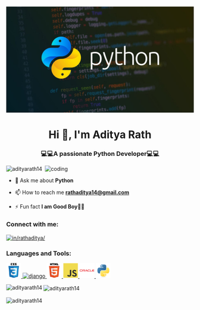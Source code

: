 ![logo](https://github.com/adityarath14/adityarath14/blob/main/Python%20Wallpaper7.jpg)
<h1 align="center">Hi 👋, I'm Aditya Rath</h1>
<h3 align="center">💻💻A passionate Python Developer💻💻</h3>
<img align="right" alt="coding" width="400" src="https://camo.githubusercontent.com/9792d43627b178fd4a45bcabb3647d7b34a62d64baf96a19abf6ea19d5cea8dd/68747470733a2f2f63646e2e6472696262626c652e636f6d2f75736572732f313138373833362f73637265656e73686f74732f363533393432392f70726f6772616d65722e676966">

<p align="left"> <img src="https://komarev.com/ghpvc/?username=adityarath14&label=Profile%20views&color=0e75b6&style=flat" alt="adityarath14" /> </p>

- 💬 Ask me about **Python**

- 📫 How to reach me **rathaditya14@gmail.com**

- ⚡ Fun fact **I am Good Boy🙂🙂**

<h3 align="left">Connect with me:</h3>
<p align="left">
<a href="https://linkedin.com/in/rathaditya/" target="blank"><img align="center" src="https://raw.githubusercontent.com/rahuldkjain/github-profile-readme-generator/master/src/images/icons/Social/linked-in-alt.svg" alt="in/rathaditya/" height="30" width="40" /></a>
</p>

<h3 align="left">Languages and Tools:</h3>
<p align="left"> <a href="https://www.w3schools.com/css/" target="_blank" rel="noreferrer"> <img src="https://raw.githubusercontent.com/devicons/devicon/master/icons/css3/css3-original-wordmark.svg" alt="css3" width="40" height="40"/> </a> <a href="https://www.djangoproject.com/" target="_blank" rel="noreferrer"> <img src="https://cdn.worldvectorlogo.com/logos/django.svg" alt="django" width="40" height="40"/> </a> <a href="https://www.w3.org/html/" target="_blank" rel="noreferrer"> <img src="https://raw.githubusercontent.com/devicons/devicon/master/icons/html5/html5-original-wordmark.svg" alt="html5" width="40" height="40"/> </a> <a href="https://developer.mozilla.org/en-US/docs/Web/JavaScript" target="_blank" rel="noreferrer"> <img src="https://raw.githubusercontent.com/devicons/devicon/master/icons/javascript/javascript-original.svg" alt="javascript" width="40" height="40"/> </a> <a href="https://www.oracle.com/" target="_blank" rel="noreferrer"> <img src="https://raw.githubusercontent.com/devicons/devicon/master/icons/oracle/oracle-original.svg" alt="oracle" width="40" height="40"/> </a> <a href="https://www.python.org" target="_blank" rel="noreferrer"> <img src="https://raw.githubusercontent.com/devicons/devicon/master/icons/python/python-original.svg" alt="python" width="40" height="40"/> </a> </p>

<p><img align="left" src="https://github-readme-stats.vercel.app/api/top-langs?username=adityarath14&show_icons=true&locale=en&layout=compact" alt="adityarath14" /></p>

<p>&nbsp;<img align="center" src="https://github-readme-stats.vercel.app/api?username=adityarath14&show_icons=true&locale=en" alt="adityarath14" /></p>

<p><img align="center" src="https://github-readme-streak-stats.herokuapp.com/?user=adityarath14&" alt="adityarath14" /></p>
